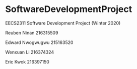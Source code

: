 # SoftwareDevelopmentProject
EECS2311 Software Development Project (Winter 2020)

Reuben Ninan 216315509

Edward Nwogwugwu 215163520

Wenxuan Li 216374324

Eric Kwok 216397150
